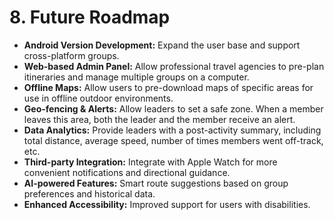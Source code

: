 # 8. Future Roadmap
*   **Android Version Development:** Expand the user base and support cross-platform groups.
*   **Web-based Admin Panel:** Allow professional travel agencies to pre-plan itineraries and manage multiple groups on a computer.
*   **Offline Maps:** Allow users to pre-download maps of specific areas for use in offline outdoor environments.
*   **Geo-fencing & Alerts:** Allow leaders to set a safe zone. When a member leaves this area, both the leader and the member receive an alert.
*   **Data Analytics:** Provide leaders with a post-activity summary, including total distance, average speed, number of times members went off-track, etc.
*   **Third-party Integration:** Integrate with Apple Watch for more convenient notifications and directional guidance.
*   **AI-powered Features:** Smart route suggestions based on group preferences and historical data.
*   **Enhanced Accessibility:** Improved support for users with disabilities.